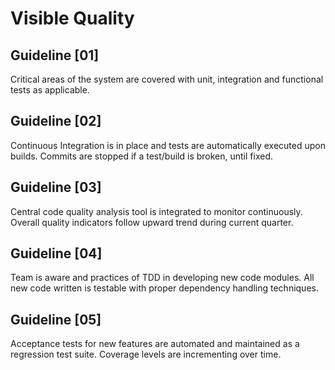 Visible Quality
=============== 

## Guideline [01]

Critical areas of the system are covered with unit, integration and functional tests as applicable.


## Guideline [02]

Continuous Integration is in place and tests are automatically executed upon builds. Commits are stopped if a test/build is broken, until fixed.


## Guideline [03]

Central code quality analysis tool is integrated to monitor continuously. Overall quality indicators follow upward trend during current quarter.


## Guideline [04]

Team is aware and practices of TDD in developing new code modules. All new code written is testable with proper dependency handling techniques.


## Guideline [05]

Acceptance tests for new features are automated and maintained as a regression test suite. Coverage levels are incrementing over time.


